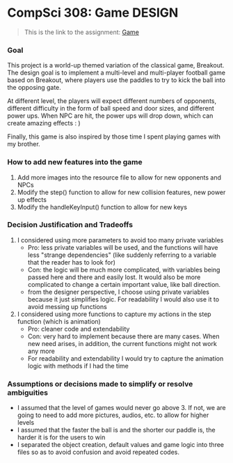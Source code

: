 CompSci 308: Game DESIGN
===================

> This is the link to the assignment: [Game](http://www.cs.duke.edu/courses/compsci308/current/assign/01_game/)

### Goal
This project is a world-up themed variation of the classical game, Breakout. The design goal is to implement a multi-level
and multi-player football game based on Breakout, where players use the paddles to try to kick the ball into the opposing gate.

At different level, the players will expect different numbers of opponents, different difficulty in the form of ball speed and door sizes, 
and different power ups. When NPC are hit, the power ups will drop down, which can create amazing effects : )

Finally, this game is also inspired by those time I spent playing games with my brother.

### How to add new features into the game
1. Add more images into the resource file to allow for new opponents and NPCs
2. Modify the step() function to allow for new collision features, new power up effects
3. Modify the handleKeyInput() function to allow for new keys

### Decision Justification and Tradeoffs
1. I considered using more parameters to avoid too many private variables
    * Pro: less private variables will be used, and the functions will have less "strange dependencies" (like suddenly referring to a variable that the reader has to look for)
    * Con: the logic will be much more complicated, with variables being passed here and there and easily lost. It would also be more complicated to change a certain important value, like ball direction.
    * from the designer perspective, I choose using private variables because it just simplifies logic. For readability I would also use it to avoid messing up functions
2. I considered using more functions to capture my actions in the step function (which is animation)
    * Pro: cleaner code and extendability
    * Con: very hard to implement because there are many cases. When new need arises, in addition, the current functions might not work any more
    * For readability and extendability I would try to capture the animation logic with methods if I had the time
    
### Assumptions or decisions made to simplify or resolve ambiguities
* I assumed that the level of games would never go above 3. If not, we are going to need to add more pictures, audios, etc. to allow for higher levels
* I assumed that the faster the ball is and the shorter our paddle is, the harder it is for the users to win
* I separated the object creation, default values and game logic into three files so as to avoid confusion and avoid repeated codes.
 
